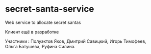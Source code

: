 # secret-santa-service
Web service to allocate secret santas

Клиент ещё в разработке

Участники : Полуэктов Яков, Дмитрий Савицкий, Игорь Тимофеев, Ольга Батушева, Руфина Силина.
